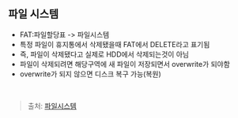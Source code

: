 ## 파일 시스템
- FAT:파일할당표 -> 파일시스템
- 특정 파일이 휴지통에서 삭제됐을때 FAT에서 DELETE라고 표기됨
- 즉, 파일이 삭제됐다고 실제로 HDD에서 삭제되는것이 아님
- 파일이 삭제되려면 해당구역에 새 파일이 저장되면서 overwrite가 되야함
- overwrite가 되지 않으면 디스크 복구 가능(복원)

<br>

> 출처: [파일시스템](https://www.youtube.com/watch?v=oFuWaqGm0KQ&list=PLXvgR_grOs1BQCziQ_MpM877BdBxwbMzA&index=10)